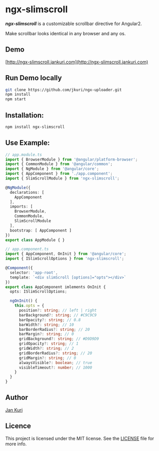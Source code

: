 # ngx-slimscroll

***ngx-slimscroll*** is a customizable scrollbar directive for Angular2.

Make scrollbar looks identical in any browser and any os.

## Demo

[http://ngx-slimscroll.jankuri.com](http://ngx-slimscroll.jankuri.com)

## Run Demo locally

```sh
git clone https://github.com/jkuri/ngx-uploader.git
npm install
npm start
```

## Installation:

```bash
npm install ngx-slimscroll
```

## Use Example:

```ts
// app.module.ts
import { BrowserModule } from '@angular/platform-browser';
import { CommonModule } from '@angular/common';
import { NgModule } from '@angular/core';
import { AppComponent } from './app.component';
import { SlimScrollModule } from 'ngx-slimscroll';

@NgModule({
  declarations: [
    AppComponent
  ],
  imports: [
    BrowserModule,
    CommonModule,
    SlimScrollModule
  ],
  bootstrap: [ AppComponent ]
})
export class AppModule { }

// app.component.ts
import { AppComponent, OnInit } from '@angular/core';
import { ISlimScrollOptions } from 'ngx-slimscroll';

@Component({
  selector: 'app-root',
  template: `<div slimScroll [options]="opts"></div>`
})
export class AppComponent imlements OnInit {
  opts: ISlimScrollOptions;

  ngOnInit() {
    this.opts = {
      position?: string; // left | right
      barBackground?: string; // #C9C9C9
      barOpacity?: string; // 0.8
      barWidth?: string; // 10
      barBorderRadius?: string; // 20
      barMargin?: string; // 0
      gridBackground?: string; // #D9D9D9
      gridOpacity?: string; // 1
      gridWidth?: string; // 2
      gridBorderRadius?: string; // 20
      gridMargin?: string; // 0
      alwaysVisible?: boolean; // true
      visibleTimeout?: number; // 1000
    }
  }
}
```

## Author

[Jan Kuri](http://www.jankuri.com)

## Licence

This project is licensed under the MIT license. See the [LICENSE](LICENSE) file for more info.
